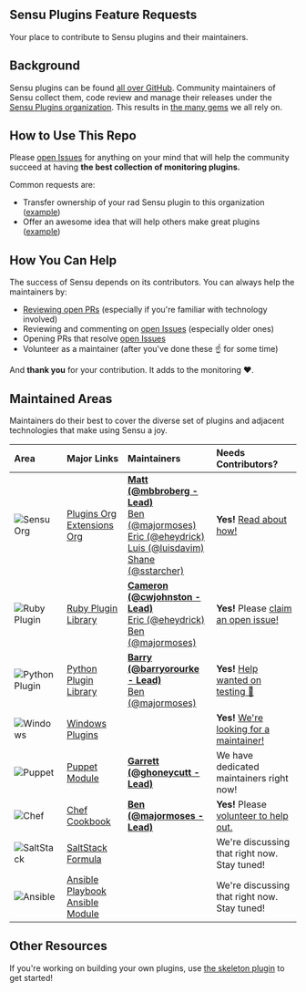 ## Sensu Plugins Feature Requests

Your place to contribute to Sensu plugins and their maintainers.

## Background

Sensu plugins can be found [all over GitHub](https://github.com/search?utf8=%E2%9C%93&q=sensu-plugin&type=). Community maintainers of Sensu collect them, code review and manage their releases under the [Sensu Plugins organization](https://github.com/sensu-plugins). This results in [the many gems](https://rubygems.org/search?utf8=%E2%9C%93&query=sensu-plugin) we all rely on.

## How to Use This Repo

Please [open Issues](https://github.com/sensu-plugins/sensu-plugins-feature-requests/issues) for anything on your mind that will help the community succeed at having **the best collection of monitoring plugins.**

Common requests are:

* Transfer ownership of your rad Sensu plugin to this organization ([example][1])
* Offer an awesome idea that will help others make great plugins ([example][3])

## How You Can Help

The success of Sensu depends on its contributors. You can always help the maintainers by:

* [Reviewing open PRs][4] (especially if you're familiar with technology involved)
* Reviewing and commenting on [open Issues][5] (especially older ones)
* Opening PRs that resolve [open Issues][5]
* Volunteer as a maintainer (after you've done these :point_up: for some time)

And **thank you** for your contribution. It adds to the monitoring :heart:.

## Maintained Areas

Maintainers do their best to cover the diverse set of plugins and adjacent technologies that make using Sensu a joy.

| Area                         | Major Links                                                  | Maintainers                                                                                                                                        | Needs Contributors?                                                                              |
|:-----------------------------|:-------------------------------------------------------------|:---------------------------------------------------------------------------------------------------------------------------------------------------|:-------------------------------------------------------------------------------------------------|
| ![Sensu Org][sensu_pic]      | [Plugins Org][plug_org]</br>[Extensions Org][ext_org]        | **[Matt (@mbbroberg - Lead)][11]**</br>[Ben (@majormoses)][9]</br>[Eric (@eheydrick)][10]</br>[Luis (@luisdavim)][12]</br>[Shane (@sstarcher)][13] | **Yes!** [Read about how!][volunteer]                                                            |
| ![Ruby Plugin][ruby_pic]     | [Ruby Plugin Library][ruby_lib]                              | **[Cameron (@cwjohnston - Lead)][17]**</br>[Eric (@eheydrick)][10]</br>[Ben (@majormoses)][9]                                                      | **Yes!** Please [claim an open issue!](https://github.com/sensu-plugins/sensu-plugin/issues)     |
| ![Python Plugin][python_pic] | [Python Plugin Library][py_lib]                              | **[Barry (@barryorourke - Lead)][14]**</br>[Ben (@majormoses)][9]                                                                                  | **Yes!** [Help wanted on testing 🙏][py_helpwanted]                                              |
| ![Windows][windows_pic]      | [Windows Plugins][windows]                                   |                                                                                                                                                    | **Yes!** [We're looking for a maintainer!](https://github.com/sensu-plugins/community/issues/74) |
| ![Puppet][puppet_pic]        | [Puppet Module][puppet]                                      | **[Garrett (@ghoneycutt - Lead)](https://github.com/ghoneycutt)**                                                                                  | We have dedicated maintainers right now!                                                         |
| ![Chef][chef_pic]            | [Chef Cookbook][chef]                                        | **[Ben (@majormoses - Lead)][9]**                                                                                                                  | **Yes!** Please [volunteer to help out.](https://github.com/sensu-plugins/community/issues/75)   |
| ![SaltStack][salt_pic]       | [SaltStack Formula][saltstack]                               |                                                                                                                                                    | We're discussing that right now. Stay tuned!                                                     |
| ![Ansible][ansible_pic]      | [Ansible Playbook][ansible]</br>[Ansible Module][ans_module] |                                                                                                                                                    | We're discussing that right now. Stay tuned!                                                     |

[sensu_pic]: https://avatars0.githubusercontent.com/u/10713628?s=50
[ruby_pic]: https://avatars2.githubusercontent.com/u/210414?s=50
[python_pic]: https://avatars0.githubusercontent.com/u/1525981?s=50
[windows_pic]: https://user-images.githubusercontent.com/1744971/32962538-aff30f08-cb81-11e7-86c2-b8aa226d211d.png
[puppet_pic]: https://avatars1.githubusercontent.com/u/9100?s=50
[chef_pic]: https://avatars3.githubusercontent.com/u/29740?s=50
[salt_pic]: https://avatars2.githubusercontent.com/u/1147473?s=50
[ansible_pic]: https://avatars1.githubusercontent.com/u/1507452?s=50
[plug_org]: https://github.com/sensu-plugins
[ext_org]: https://github.com/sensu-extensions
[ruby_lib]: https://github.com/sensu-plugins/sensu-plugin
[py_lib]: https://github.com/sensu-plugins/sensu-plugin-python
[windows]: https://github.com/sensu-plugins/sensu-plugins-windows
[saltstack]: https://github.com/sensu/sensu-salt
[puppet]: https://github.com/sensu/sensu-puppet
[chef]: https://github.com/sensu/sensu-chef
[ansible]: https://github.com/sensu/sensu-ansible
[ans_module]: https://github.com/ansible/ansible/tree/devel/lib/ansible/modules/monitoring
[volunteer]: https://github.com/sensu-plugins/community/blob/master/CONTRIBUTING.md
[py_helpwanted]: https://github.com/sensu-plugins/sensu-plugin-python/issues?q=is%3Aissue+is%3Aopen+label%3A%22Status%3A+Help+Wanted%22
[11]: https://github.com/sstarcher
[9]: https://github.com/majormoses
[10]: https://github.com/eheydrick
[12]: https://github.com/luisdavim
[13]: https://github.com/sstarcher
[15]: https://github.com/mattyjones
[14]: https://github.com/barryorourke
[16]: https://github.com/calebhailey
[17]: https://github.com/cwjohnston


## Other Resources

If you're working on building your own plugins, use [the skeleton plugin](https://github.com/sensu-plugins/sensu-plugins-skel) to get started!


[1]: https://github.com/sensu-plugins/sensu-plugins-feature-requests/issues/23
[2]: https://github.com/sensu-plugins/sensu-plugins-feature-requests/issues/17
[3]: https://github.com/sensu-plugins/sensu-plugins-feature-requests/issues/19
[4]: https://github.com/pulls?utf8=%E2%9C%93&q=is%3Aopen+is%3Apr+user%3Asensu-plugins
[5]: https://github.com/issues?q=is%3Aopen+is%3Aissue+user%3Asensu-plugins+sort%3Acomments-desc
